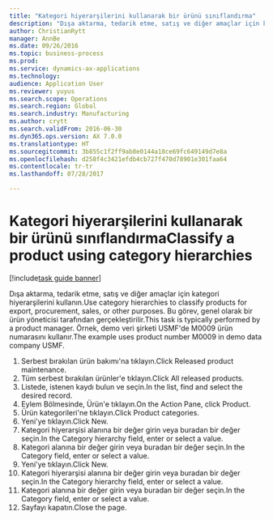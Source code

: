 ```yaml
--- 
title: "Kategori hiyerarşilerini kullanarak bir ürünü sınıflandırma"
description: "Dışa aktarma, tedarik etme, satış ve diğer amaçlar için kategori hiyerarşilerini kullanın."
author: ChristianRytt
manager: AnnBe
ms.date: 09/26/2016
ms.topic: business-process
ms.prod: 
ms.service: dynamics-ax-applications
ms.technology: 
audience: Application User
ms.reviewer: yuyus
ms.search.scope: Operations
ms.search.region: Global
ms.search.industry: Manufacturing
ms.author: crytt
ms.search.validFrom: 2016-06-30
ms.dyn365.ops.version: AX 7.0.0
ms.translationtype: HT
ms.sourcegitcommit: 3b855c1f2ff9ab8e0144a18ce69fc649149d7e8a
ms.openlocfilehash: d258f4c3421efdb4cb727f470d78901e301faa64
ms.contentlocale: tr-tr
ms.lasthandoff: 07/28/2017

---
```

# <a name="classify-a-product-using-category-hierarchies"></a><span data-ttu-id="f123b-103">Kategori hiyerarşilerini kullanarak bir ürünü sınıflandırma</span><span class="sxs-lookup"><span data-stu-id="f123b-103">Classify a product using category hierarchies</span></span>

[!include[task guide banner](../../includes/task-guide-banner.md)]

<span data-ttu-id="f123b-104">Dışa aktarma, tedarik etme, satış ve diğer amaçlar için kategori hiyerarşilerini kullanın.</span><span class="sxs-lookup"><span data-stu-id="f123b-104">Use category hierarchies to classify products for export, procurement, sales, or other purposes.</span></span> <span data-ttu-id="f123b-105">Bu görev, genel olarak bir ürün yöneticisi tarafından gerçekleştirilir.</span><span class="sxs-lookup"><span data-stu-id="f123b-105">This task is typically performed by a product manager.</span></span> <span data-ttu-id="f123b-106">Örnek, demo veri şirketi USMF'de M0009 ürün numarasını kullanır.</span><span class="sxs-lookup"><span data-stu-id="f123b-106">The example uses product number M0009 in demo data company USMF.</span></span>

1. <span data-ttu-id="f123b-107">Serbest bırakılan ürün bakımı'na tıklayın.</span><span class="sxs-lookup"><span data-stu-id="f123b-107">Click Released product maintenance.</span></span>
2. <span data-ttu-id="f123b-108">Tüm serbest bırakılan ürünler'e tıklayın.</span><span class="sxs-lookup"><span data-stu-id="f123b-108">Click All released products.</span></span>
3. <span data-ttu-id="f123b-109">Listede, istenen kaydı bulun ve seçin.</span><span class="sxs-lookup"><span data-stu-id="f123b-109">In the list, find and select the desired record.</span></span>
4. <span data-ttu-id="f123b-110">Eylem Bölmesinde, Ürün'e tıklayın.</span><span class="sxs-lookup"><span data-stu-id="f123b-110">On the Action Pane, click Product.</span></span>
5. <span data-ttu-id="f123b-111">Ürün kategorileri'ne tıklayın.</span><span class="sxs-lookup"><span data-stu-id="f123b-111">Click Product categories.</span></span>
6. <span data-ttu-id="f123b-112">Yeni'ye tıklayın.</span><span class="sxs-lookup"><span data-stu-id="f123b-112">Click New.</span></span>
7. <span data-ttu-id="f123b-113">Kategori hiyerarşisi alanına bir değer girin veya buradan bir değer seçin.</span><span class="sxs-lookup"><span data-stu-id="f123b-113">In the Category hierarchy field, enter or select a value.</span></span>
8. <span data-ttu-id="f123b-114">Kategori alanına bir değer girin veya buradan bir değer seçin.</span><span class="sxs-lookup"><span data-stu-id="f123b-114">In the Category field, enter or select a value.</span></span>
9. <span data-ttu-id="f123b-115">Yeni'ye tıklayın.</span><span class="sxs-lookup"><span data-stu-id="f123b-115">Click New.</span></span>
10. <span data-ttu-id="f123b-116">Kategori hiyerarşisi alanına bir değer girin veya buradan bir değer seçin.</span><span class="sxs-lookup"><span data-stu-id="f123b-116">In the Category hierarchy field, enter or select a value.</span></span>
11. <span data-ttu-id="f123b-117">Kategori alanına bir değer girin veya buradan bir değer seçin.</span><span class="sxs-lookup"><span data-stu-id="f123b-117">In the Category field, enter or select a value.</span></span>
12. <span data-ttu-id="f123b-118">Sayfayı kapatın.</span><span class="sxs-lookup"><span data-stu-id="f123b-118">Close the page.</span></span>


